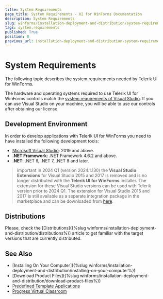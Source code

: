 ```yaml
---
title: System Requirements
page_title: System Requirements - UI for WinForms Documentation
description: System Requirements
slug: winforms/installation-deployment-and-distribution/system-requirements
tags: system,requirements
published: True
position: 0
previous_url: installation-deployment-and-distribution-system-requirements
---
```


# System Requirements

The following topic describes the system requirements needed by Telerik UI for WinForms.

The hardware and operating systems required to use Telerik UI for WinForms controls match the [system requirements of Visual Studio](https://learn.microsoft.com/en-us/visualstudio/releases/2022/system-requirements). If you can use Visual Studio on your machine, you will be able to use our controls after obtaining our license.

## Development Environment

In order to develop applications with Telerik UI for WinForms you need to have installed the following development tools:

* [Microsoft Visual Studio](https://visualstudio.microsoft.com/downloads/): 2019 and above.      
* __.NET Framework__: .NET Framework 4.6.2 and above.
* __.NET__: .NET 6, .NET 7, .NET 8 and later.

>important In 2024 Q1 (version 2024.1.130) the __Visual Studio Extensions__ for Visual Studio 2015 and 2017 is removed and is no longer distributed with the __Telerik UI for WinForms__ installer. The extension for these Visual Studio versions can be used with Telerik version prior to 2024 Q1. The extension for Visual Studio 2015 and 2017 is still available as a separate integration package in the marketplace and can be downloaded from [here](https://marketplace.visualstudio.com/items?itemName=TelerikInc.ProgressWinFormsVSExtensions). 
	
## Distributions

Please, check the [Distributions]({%slug winforms/installation-deployment-and-distribution/distributions%}) article to get familiar with the target versions that are currently distributed.

## See Also

* [Installing On Your Computer]({%slug winforms/installation-deployment-and-distribution/installing-on-your-computer%})
* [Download Product Files]({%slug winforms/installation-deployment-and-distribution/download-product-files%})
* [Predefined Template Applications](https://www.telerik.com/winforms/winforms-guide)
* [Progress Virtual Classroom](https://www.telerik.com/account/support/virtual-classroom)  
